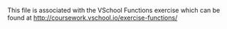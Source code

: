 This file is associated with the VSchool Functions exercise which can be found at http://coursework.vschool.io/exercise-functions/